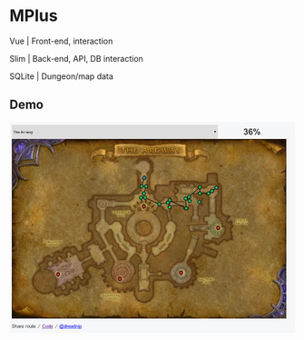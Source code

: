 # MPlus

Vue | Front-end, interaction

Slim | Back-end, API, DB interaction

SQLite | Dungeon/map data

## Demo

![Demo](public/img/demo.png)
